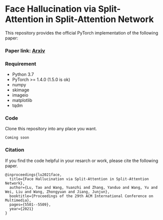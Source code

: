 # Face Hallucination via Split-Attention in Split-Attention Network

This repository provides the official PyTorch implementation of the following paper:

### Paper link: [Arxiv](https://arxiv.org/abs/2010.11575)
### Requirement
* Python 3.7
* PyTorch >= 1.4.0 (1.5.0 is ok)
* numpy
* skimage
* imageio
* matplotlib
* tqdm
### Code
Clone this repository into any place you want.
```
Coming soon
```
### Citation
If you find the code helpful in your resarch or work, please cite the following paper.
```
@inproceedings{lu2021face,
  title={Face Hallucination via Split-Attention in Split-Attention Network},
  author={Lu, Tao and Wang, Yuanzhi and Zhang, Yanduo and Wang, Yu and Wei, Liu and Wang, Zhongyuan and Jiang, Junjun},
  booktitle={Proceedings of the 29th ACM International Conference on Multimedia},
  pages={5501--5509},
  year={2021}
}
```
